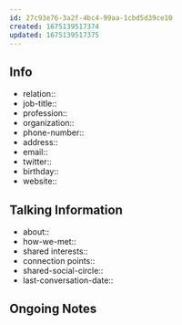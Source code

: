 ```yaml
---
id: 27c93e76-3a2f-4bc4-99aa-1cbd5d39ce10
created: 1675139517374
updated: 1675139517375
---
```

## Info
- relation::
- job-title::
- profession::
- organization::
- phone-number::
- address::
- email::
- twitter::
- birthday::
- website::

## Talking Information
- about:: 
- how-we-met:: 
- shared interests::
- connection points:: 
- shared-social-circle::
- last-conversation-date::

## Ongoing Notes